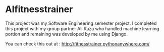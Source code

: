 # AIfitnesstrainer

This project was my Software Engineering semester project. I completed this project with my group partner Ali Raza who handled machine learning portion and remaining was developed by me using Django.

You can check this out at : http://fitnesstrainer.pythonanywhere.com/
